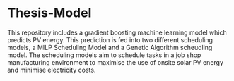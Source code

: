 # Thesis-Model
This repository includes a gradient boosting machine learning model which predicts PV energy. This prediction is fed into two different scheduling models, a MILP Scheduling Model and a Genetic Algorithm scheudling model. The scheduling models aim to schedule tasks in a job shop manufacturing environment to maximise the use of onsite solar PV energy and minimise electricity costs. 
